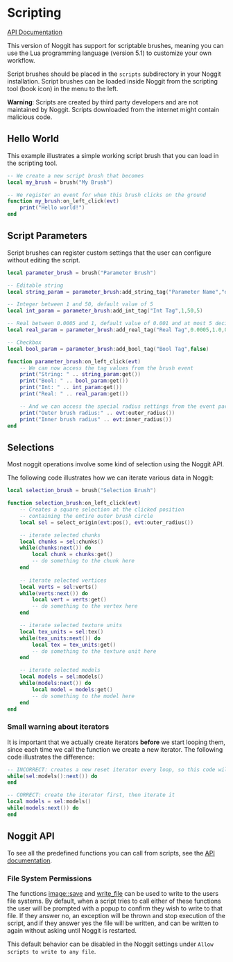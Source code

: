 # Scripting

[API Documentation](api/modules.md)

This version of Noggit has support for scriptable brushes, meaning you can use the Lua programming language (version 5.1) to customize your own workflow.

Script brushes should be placed in the `scripts` subdirectory in your Noggit installation. Script brushes can be loaded inside Noggit from the scripting tool (book icon) in the menu to the left.

**Warning**: Scripts are created by third party developers and are not maintained by Noggit. Scripts downloaded from the internet might contain malicious code. 

## Hello World

This example illustrates a simple working script brush that you can load in the scripting tool.

```lua
-- We create a new script brush that becomes 
local my_brush = brush("My Brush")

-- We register an event for when this brush clicks on the ground
function my_brush:on_left_click(evt)
    print("Hello world!")
end
```

## Script Parameters

Script brushes can register custom settings that the user can configure without editing the script.

```lua
local parameter_brush = brush("Parameter Brush")

-- Editable string
local string_param = parameter_brush:add_string_tag("Parameter Name","default value")

-- Integer between 1 and 50, default value of 5
local int_param = parameter_brush:add_int_tag("Int Tag",1,50,5)

-- Real between 0.0005 and 1, default value of 0.001 and at most 5 decimal points.
local real_param = parameter_brush:add_real_tag("Real Tag",0.0005,1.0,0.001,5)

-- Checkbox
local bool_param = parameter_brush:add_bool_tag("Bool Tag",false)

function parameter_brush:on_left_click(evt)
    -- We can now access the tag values from the brush event
    print("String: " .. string_param:get())
    print("Bool: " .. bool_param:get())
    print("Int: " .. int_param:get())
    print("Real: " .. real_param:get())

    -- And we can access the special radius settings from the event parameter
    print("Outer brush radius:" .. evt:outer_radius())
    print("Inner brush radius" .. evt:inner_radius())
end
```

## Selections

Most noggit operations involve some kind of selection using the Noggit API.

The following code illustrates how we can iterate various data in Noggit: 

```lua
local selection_brush = brush("Selection Brush")

function selection_brush:on_left_click(evt)
    -- Creates a square selection at the clicked position
    -- containing the entire outer brush circle
    local sel = select_origin(evt:pos(), evt:outer_radius())

    -- iterate selected chunks
    local chunks = sel:chunks()
    while(chunks:next()) do
        local chunk = chunks:get()
        -- do something to the chunk here
    end
    
    -- iterate selected vertices
    local verts = sel:verts()
    while(verts:next()) do
        local vert = verts:get()
        -- do something to the vertex here
    end

    -- iterate selected texture units
    local tex_units = sel:tex()
    while(tex_units:next()) do
        local tex = tex_units:get()
        -- do something to the texture unit here
    end

    -- iterate selected models
    local models = sel:models()
    while(models:next()) do
        local model = models:get()
        -- do something to the model here
    end
end
```

### Small warning about iterators

It is important that we actually create iterators **before** we start looping them, since each time we call the function we create a new iterator. The following code illustrates the difference:

```lua
-- INCORRECT: creates a new reset iterator every loop, so this code will never finish
while(sel:models():next()) do
end

-- CORRECT: create the iterator first, then iterate it
local models = sel:models()
while(models:next()) do
end
```

## Noggit API

To see all the predefined functions you can call from scripts, see the [API documentation](api/modules.md). 

### File System Permissions

The functions [image::save](api/classes/image####save) and [write_file](api/modules.md####write_file) can be used to write to the users file systems. By default, when a script tries to call either of these functions the user will be prompted with a popup to confirm they wish to write to that file. If they answer no, an exception will be thrown and stop execution of the script, and if they answer yes the file will be written, and can be written to again without asking until Noggit is restarted. 

This default behavior can be disabled in the Noggit settings under `Allow scripts to write to any file`.